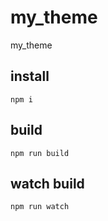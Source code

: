 # my_theme
my_theme


## install
```shell
npm i
```

## build
```shell
npm run build
```

## watch build
```shell
npm run watch
```
